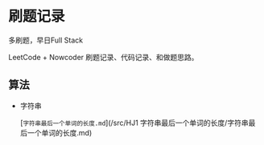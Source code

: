 # 刷题记录
多刷题，早日Full Stack

LeetCode + Nowcoder 刷题记录、代码记录、和做题思路。

## 算法
- 字符串

    [`字符串最后一个单词的长度.md`](/src/HJ1 字符串最后一个单词的长度/字符串最后一个单词的长度.md)

